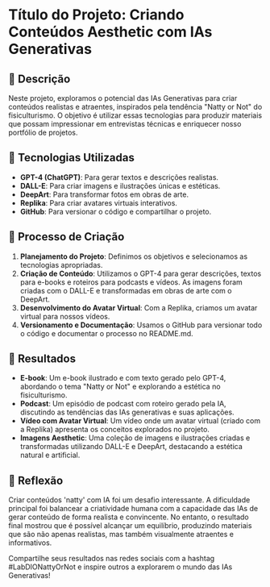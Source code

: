 # Título do Projeto: Criando Conteúdos Aesthetic com IAs Generativas

## 📒 Descrição
Neste projeto, exploramos o potencial das IAs Generativas para criar conteúdos realistas e atraentes, inspirados pela tendência "Natty or Not" do fisiculturismo. O objetivo é utilizar essas tecnologias para produzir materiais que possam impressionar em entrevistas técnicas e enriquecer nosso portfólio de projetos.

## 🤖 Tecnologias Utilizadas
- **GPT-4 (ChatGPT)**: Para gerar textos e descrições realistas.
- **DALL-E**: Para criar imagens e ilustrações únicas e estéticas.
- **DeepArt**: Para transformar fotos em obras de arte.
- **Replika**: Para criar avatares virtuais interativos.
- **GitHub**: Para versionar o código e compartilhar o projeto.

## 🧐 Processo de Criação
1. **Planejamento do Projeto**: Definimos os objetivos e selecionamos as tecnologias apropriadas.
2. **Criação de Conteúdo**: Utilizamos o GPT-4 para gerar descrições, textos para e-books e roteiros para podcasts e vídeos. As imagens foram criadas com o DALL-E e transformadas em obras de arte com o DeepArt.
3. **Desenvolvimento do Avatar Virtual**: Com a Replika, criamos um avatar virtual para nossos vídeos.
4. **Versionamento e Documentação**: Usamos o GitHub para versionar todo o código e documentar o processo no README.md.

## 🚀 Resultados
- **E-book**: Um e-book ilustrado e com texto gerado pelo GPT-4, abordando o tema "Natty or Not" e explorando a estética no fisiculturismo.
- **Podcast**: Um episódio de podcast com roteiro gerado pela IA, discutindo as tendências das IAs generativas e suas aplicações.
- **Vídeo com Avatar Virtual**: Um vídeo onde um avatar virtual (criado com a Replika) apresenta os conceitos explorados no projeto.
- **Imagens Aesthetic**: Uma coleção de imagens e ilustrações criadas e transformadas utilizando DALL-E e DeepArt, destacando a estética natural e artificial.

## 💭 Reflexão
Criar conteúdos 'natty' com IA foi um desafio interessante. A dificuldade principal foi balancear a criatividade humana com a capacidade das IAs de gerar conteúdo de forma realista e convincente. No entanto, o resultado final mostrou que é possível alcançar um equilíbrio, produzindo materiais que são não apenas realistas, mas também visualmente atraentes e informativos.

Compartilhe seus resultados nas redes sociais com a hashtag #LabDIONattyOrNot e inspire outros a explorarem o mundo das IAs Generativas!
